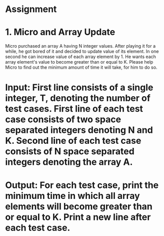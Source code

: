 # Assignment
# 1. Micro and Array Update
Micro purchased an array A having N integer values. After playing it for a while, he got bored of it and decided to update value of its element. In one second he can increase value of each array element by 1. He wants each array element's value to become greater than or equal to K. Please help Micro to find out the minimum amount of time it will take, for him to do so. 

# Input: First line consists of a single integer, T, denoting the number of test cases. First line of each test case consists of two space separated integers denoting N and K. Second line of each test case consists of N space separated integers denoting the array A.

# Output: For each test case, print the minimum time in which all array elements will become greater than or equal to K. Print a new line after each test case. 
